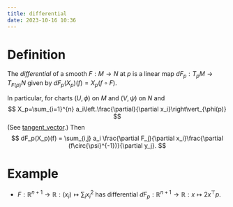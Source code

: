 ```yaml
---
title: differential
date: 2023-10-16 10:36
---
```

# Definition
The *differential* of a smooth $F:M\to N$ at $p$ is a linear map 
$dF_p:T_pM\to T_{F(p)}N$ given by $dF_p(X_p)(f)=X_p(f\circ F)$.

In particular, for charts $(U,\phi)$ on $M$ and $(V,\psi)$ on $N$ and
$$
X_p=\sum_{i=1}^{n} a_i\left.\frac{\partial}{\partial x_i}\right\vert_{\phi(p)}
$$
(See [tangent_vector](tangent_vector.md).) Then
$$
dF_p(X_p)(f) = \sum_{i,j} a_i \frac{\partial F_j}{\partial x_i}\frac{\partial (f\circ{\psi}^{-1})}{\partial y_j}.
$$

# Example
- $F:\mathbb{R}^{n+1}\to\mathbb{R}:(x_i)\mapsto\sum_i x_i^2$ has differential
  $dF_p:\mathbb{R}^{n+1}\to\mathbb{R}:x\mapsto 2x^\top p$.
